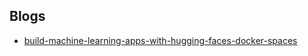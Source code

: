 ## Blogs

* [build-machine-learning-apps-with-hugging-faces-docker-spaces](https://www.docker.com/blog/build-machine-learning-apps-with-hugging-faces-docker-spaces/)